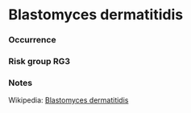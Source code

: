 <!-- TITLE: Blastomyces dermatitidis   -->

# Blastomyces dermatitidis 
### Occurrence

### Risk group RG3

### Notes

Wikipedia: [Blastomyces dermatitidis](https://en.wikipedia.org/wiki/Blastomyces_dermatitidis)
